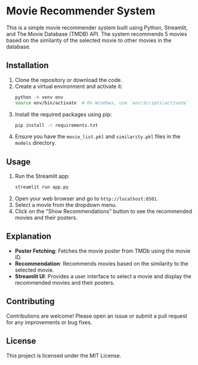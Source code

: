 # Movie Recommender System

This is a simple movie recommender system built using Python, Streamlit, and The Movie Database (TMDB) API. The system recommends 5 movies based on the similarity of the selected movie to other movies in the database.

## Installation

1. Clone the repository or download the code.
2. Create a virtual environment and activate it:
    ```bash
    python -m venv env
    source env/bin/activate  # On Windows, use `env\Scripts\activate`
    ```
3. Install the required packages using pip:
    ```bash
    pip install -r requirements.txt
    ```
4. Ensure you have the `movie_list.pkl` and `similarity.pkl` files in the `models` directory.

## Usage

1. Run the Streamlit app:
    ```bash
    streamlit run app.py
    ```
2. Open your web browser and go to `http://localhost:8501`.
3. Select a movie from the dropdown menu.
4. Click on the "Show Recommendations" button to see the recommended movies and their posters.

## Explanation

- **Poster Fetching**: Fetches the movie poster from TMDb using the movie ID.
- **Recommendation**: Recommends movies based on the similarity to the selected movie.
- **Streamlit UI**: Provides a user interface to select a movie and display the recommended movies and their posters.

## Contributing

Contributions are welcome! Please open an issue or submit a pull request for any improvements or bug fixes.

## License

This project is licensed under the MIT License.
